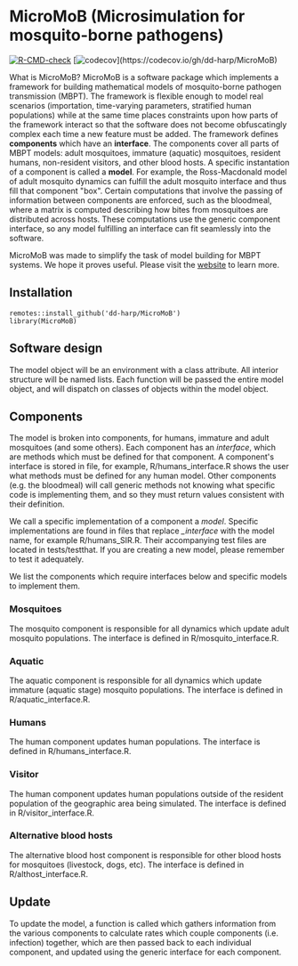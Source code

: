 # MicroMoB (Microsimulation for mosquito-borne pathogens)

<!-- badges: start -->
[![R-CMD-check](https://github.com/dd-harp/MicroMoB/workflows/R-CMD-check/badge.svg)](https://github.com/dd-harp/MicroMoB/actions)
[![codecov](https://codecov.io/gh/dd-harp/MicroMoB/branch/main/graph/badge.svg?)](https://codecov.io/gh/dd-harp/MicroMoB)
<!-- badges: end -->

What is MicroMoB? MicroMoB is a software package which implements a framework for building mathematical models of
mosquito-borne pathogen transmission (MBPT). The framework is flexible enough to model real scenarios (importation, time-varying parameters, stratified human populations) while at the same time places constraints upon how parts of the framework interact so that the software
does not become obfuscatingly complex each time a new feature must be added. The framework defines **components** which
have an **interface**. The components cover all parts of MBPT models: adult mosquitoes, immature (aquatic) mosquitoes,
resident humans, non-resident visitors, and other blood hosts. A specific instantation of a component is called a **model**.
For example, the Ross-Macdonald model of adult mosquito dynamics can fulfill the adult mosquito interface and thus fill that
component "box". Certain computations that involve the passing of information between components are enforced, such as the bloodmeal,
where a matrix is computed describing how bites from mosquitoes are distributed across hosts. These computations use the 
generic component interface, so any model fulfilling an interface can fit seamlessly into the software.

MicroMoB was made to simplify the task of model building for MBPT systems. We hope it proves useful. Please
visit the [website](https://dd-harp.github.io/MicroMoB/) to learn more.

## Installation

```
remotes::install_github('dd-harp/MicroMoB')
library(MicroMoB)
```

## Software design

The model object will be an environment with a class attribute.
All interior structure will be named lists. Each function will be passed the entire
model object, and will dispatch on classes of objects within the model object.

## Components

The model is broken into components, for humans, immature and adult mosquitoes (and some others).
Each component has an _interface_, which are methods which must be defined for that
component. A component's interface is stored in file, for example, R/humans_interface.R
shows the user what methods must be defined for any human model. Other components (e.g. the bloodmeal)
will call generic methods not knowing what specific code is implementing them, and so
they must return values consistent with their definition.

We call a specific implementation of a component a _model_.
Specific implementations are found in files that replace _\_interface_ with the
model name, for example R/humans_SIR.R. Their accompanying test files are located in
tests/testthat. If you are creating a new model, please remember to test it
adequately.

We list the components which require interfaces below and specific models
to implement them.

### Mosquitoes

The mosquito component is responsible for all dynamics which update adult mosquito
populations. The interface is defined in R/mosquito_interface.R.

### Aquatic

The aquatic component is responsible for all dynamics which update immature (aquatic
stage) mosquito populations. The interface is defined in R/aquatic_interface.R.

### Humans

The human component updates human populations. The interface is defined in R/humans_interface.R.

### Visitor

The human component updates human populations outside of the resident population of the geographic area being simulated. 
The interface is defined in R/visitor_interface.R.

### Alternative blood hosts

The alternative blood host component is responsible for other blood hosts for 
mosquitoes (livestock, dogs, etc). The interface is defined in R/althost_interface.R.

## Update

To update the model, a function is called which gathers information from the various
components to calculate rates which couple components (i.e. infection) together, which
are then passed back to each individual component, and updated using the generic
interface for each component.
